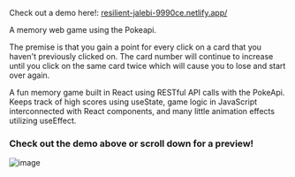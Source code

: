 Check out a demo here!: [resilient-jalebi-9990ce.netlify.app/](https://resilient-jalebi-9990ce.netlify.app/)

A memory web game using the Pokeapi. 

The premise is that you gain a point for every click on a card that you haven't previously clicked on. The card number will continue to increase until you click on the same card twice which will cause you to lose and start over again.

A fun memory game built in React using RESTful API calls with the PokeApi. Keeps track of high scores using useState, game logic in JavaScript interconnected with React components, and many little animation effects utilizing useEffect.

### Check out the demo above or scroll down for a preview!

![image](https://github.com/DragunovVelimirovic/react-memory-game/assets/59807104/748e98e4-1ddd-4aba-ab88-69f6e06d3c82)

